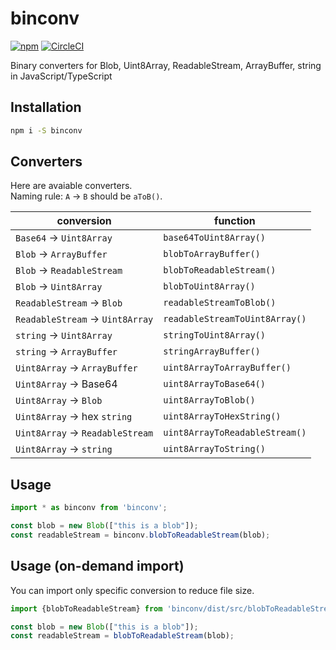 # binconv
[![npm](https://img.shields.io/npm/v/binconv)](https://www.npmjs.com/package/binconv) [![CircleCI](https://circleci.com/gh/nwtgck/binconv-npm.svg?style=shield)](https://circleci.com/gh/nwtgck/binconv-npm)

Binary converters for Blob, Uint8Array, ReadableStream, ArrayBuffer, string in JavaScript/TypeScript

## Installation

```bash
npm i -S binconv
```

## Converters

Here are avaiable converters.  
Naming rule: `A` → `B` should be `aToB()`.

| conversion                       | function                       |
|----------------------------------|--------------------------------|
| `Base64` → `Uint8Array`          | `base64ToUint8Array()`         |
| `Blob` → `ArrayBuffer`           | `blobToArrayBuffer()`          |
| `Blob` → `ReadableStream`        | `blobToReadableStream()`       |
| `Blob` → `Uint8Array`            | `blobToUint8Array()`           |
| `ReadableStream` → `Blob`        | `readableStreamToBlob()`       |
| `ReadableStream` → `Uint8Array`  | `readableStreamToUint8Array()` |
| `string` → `Uint8Array`          | `stringToUint8Array()`         |
| `string` → `ArrayBuffer`         | `stringArrayBuffer()`          |
| `Uint8Array` → `ArrayBuffer`     | `uint8ArrayToArrayBuffer()`    |
| `Uint8Array` → Base64            | `uint8ArrayToBase64()`         |
| `Uint8Array` → `Blob`            | `uint8ArrayToBlob()`           |
| `Uint8Array` → hex `string`      | `uint8ArrayToHexString()`      |
| `Uint8Array` → `ReadableStream`  | `uint8ArrayToReadableStream()` |
| `Uint8Array` → `string`          | `uint8ArrayToString()`         |


## Usage

```ts
import * as binconv from 'binconv';

const blob = new Blob(["this is a blob"]);
const readableStream = binconv.blobToReadableStream(blob);
```

## Usage (on-demand import)

You can import only specific conversion to reduce file size.
```ts
import {blobToReadableStream} from 'binconv/dist/src/blobToReadableStream';

const blob = new Blob(["this is a blob"]);
const readableStream = blobToReadableStream(blob);
```
